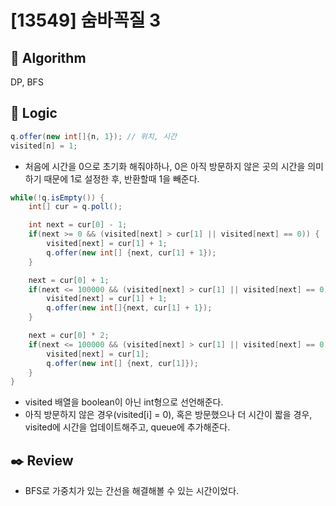 # [13549] 숨바꼭질 3

## :pushpin: **Algorithm**

DP, BFS

## :round_pushpin: **Logic**

```java
q.offer(new int[]{n, 1}); // 위치, 시간
visited[n] = 1;
```

- 처음에 시간을 0으로 초기화 해줘야하나, 0은 아직 방문하지 않은 곳의 시간을 의미하기 때문에 1로 설정한 후, 반환할때 1을 빼준다.

```java
while(!q.isEmpty()) {
    int[] cur = q.poll();

    int next = cur[0] - 1;
    if(next >= 0 && (visited[next] > cur[1] || visited[next] == 0)) {
        visited[next] = cur[1] + 1;
        q.offer(new int[] {next, cur[1] + 1});
    }

    next = cur[0] + 1;
    if(next <= 100000 && (visited[next] > cur[1] || visited[next] == 0)) {
        visited[next] = cur[1] + 1;
        q.offer(new int[]{next, cur[1] + 1});
    }

    next = cur[0] * 2;
    if(next <= 100000 && (visited[next] > cur[1] || visited[next] == 0)) {
        visited[next] = cur[1];
        q.offer(new int[] {next, cur[1]});
    }
}
```

- visited 배열을 boolean이 아닌 int형으로 선언해준다.
- 아직 방문하지 않은 경우(visited[i] = 0), 혹은 방문했으나 더 시간이 짧을 경우, visited에 시간을 업데이트해주고, queue에 추가해준다.

## :black_nib: **Review**

- BFS로 가중치가 있는 간선을 해결해볼 수 있는 시간이었다.
